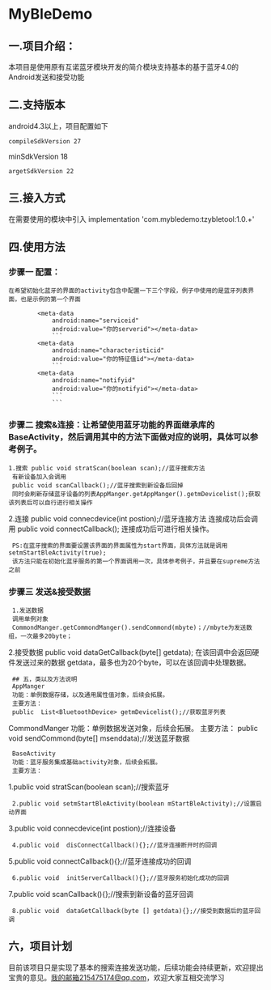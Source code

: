 # MyBleDemo
## 一.项目介绍：
本项目是使用原有互诺蓝牙模块开发的简介模块支持基本的基于蓝牙4.0的Android发送和接受功能

## 二.支持版本
android4.3以上，项目配置如下
```
compileSdkVersion 27
```
minSdkVersion 18
```
argetSdkVersion 22
```

## 三.接入方式
在需要使用的模块中引入
implementation 'com.mybledemo:tzybletool:1.0.+'

## 四.使用方法
### 步骤一 配置：
```
在希望初始化蓝牙的界面的activity包含中配置一下三个字段，例子中使用的是蓝牙列表界面，也是示例的第一个界面
```
            <meta-data
                android:name="serviceid"
                android:value="你的serverid"></meta-data>
                ```
            <meta-data
                android:name="characteristicid"
                android:value="你的特征值id"></meta-data>
                ```
            <meta-data
                android:name="notifyid"
                android:value="你的notifyid"></meta-data>
                ```
                ```

### 步骤二 搜索&连接：让希望使用蓝牙功能的界面继承库的BaseActivity，然后调用其中的方法下面做对应的说明，具体可以参考例子。
```
1.搜索 public void stratScan(boolean scan);//蓝牙搜索方法
 有新设备加入会调用 
 public void scanCallback();//蓝牙搜索到新设备后回掉
 同时会刷新存储蓝牙设备的列表AppManger.getAppManger().getmDevicelist();获取该列表后可以自行进行相关操作
```
2.连接 public void connecdevice(int postion);//蓝牙连接方法
 连接成功后会调用 
 public void connectCallback();
 连接成功后可进行相关操作。
```
 PS:在蓝牙搜索的界面要设置该界面的界面属性为start界面，具体方法就是调用 setmStartBleActivity(true);
 该方法只能在初始化蓝牙服务的第一个界面调用一次，具体参考例子，并且要在supreme方法之前
```
### 步骤三 发送&接受数据
```
 1.发送数据
 调用单例对象
 CommondManger.getCommondManger().sendCommond(mbyte)；//mbyte为发送数组，一次最多20byte；
```
 2.接受数据
 public void dataGetCallback(byte[] getdata);
 在该回调中会返回硬件发送过来的数据 getdata，最多也为20个byte，可以在该回调中处理数据。
```
 ## 五，类以及方法说明
 AppManger 
 功能：单例数据存储，以及通用属性值对象，后续会拓展。
 主要方法： 
 public  List<BluetoothDevice> getmDevicelist();//获取蓝牙列表
```
 CommondManger 
 功能：单例数据发送对象，后续会拓展。
 主要方法：
 public void sendCommond(byte[] msenddata);//发送蓝牙数据
```
 BaseActivity 
 功能：蓝牙服务集成基础activity对象，后续会拓展。
 主要方法： 
 ```
 1.public void stratScan(boolean scan);//搜索蓝牙
```
 2.public void setmStartBleActivity(boolean mStartBleActivity);//设置启动界面
```
 3.public void connecdevice(int postion);//连接设备
```
 4.public void  disConnectCallback(){};//蓝牙连接断开时的回调
```
 5.public void  connectCallback(){};//蓝牙连接成功的回调
```
 6.public void  initServerCallback(){};//蓝牙服务初始化成功的回调
```
 7.public void  scanCallback(){};//搜索到新设备的蓝牙回调
```
 8.public void  dataGetCallback(byte [] getdata){};//接受到数据后的蓝牙回调
```
 ## 六，项目计划
 目前该项目只是实现了基本的搜索连接发送功能，后续功能会持续更新，欢迎提出宝贵的意见。我的邮箱215475174@qq.com，欢迎大家互相交流学习









